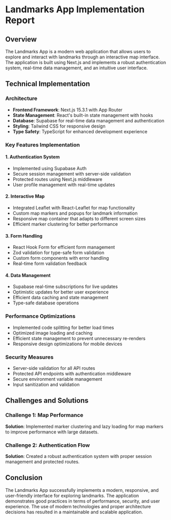# Landmarks App Implementation Report

## Overview
The Landmarks App is a modern web application that allows users to explore and interact with landmarks through an interactive map interface. The application is built using Next.js and implements a robust authentication system, real-time data management, and an intuitive user interface.

## Technical Implementation

### Architecture
- **Frontend Framework**: Next.js 15.3.1 with App Router
- **State Management**: React's built-in state management with hooks
- **Database**: Supabase for real-time data management and authentication
- **Styling**: Tailwind CSS for responsive design
- **Type Safety**: TypeScript for enhanced development experience

### Key Features Implementation

#### 1. Authentication System
- Implemented using Supabase Auth
- Secure session management with server-side validation
- Protected routes using Next.js middleware
- User profile management with real-time updates

#### 2. Interactive Map
- Integrated Leaflet with React-Leaflet for map functionality
- Custom map markers and popups for landmark information
- Responsive map container that adapts to different screen sizes
- Efficient marker clustering for better performance

#### 3. Form Handling
- React Hook Form for efficient form management
- Zod validation for type-safe form validation
- Custom form components with error handling
- Real-time form validation feedback

#### 4. Data Management
- Supabase real-time subscriptions for live updates
- Optimistic updates for better user experience
- Efficient data caching and state management
- Type-safe database operations

### Performance Optimizations
- Implemented code splitting for better load times
- Optimized image loading and caching
- Efficient state management to prevent unnecessary re-renders
- Responsive design optimizations for mobile devices

### Security Measures
- Server-side validation for all API routes
- Protected API endpoints with authentication middleware
- Secure environment variable management
- Input sanitization and validation

## Challenges and Solutions

### Challenge 1: Map Performance
**Solution**: Implemented marker clustering and lazy loading for map markers to improve performance with large datasets.

### Challenge 2: Authentication Flow
**Solution**: Created a robust authentication system with proper session management and protected routes.

## Conclusion
The Landmarks App successfully implements a modern, responsive, and user-friendly interface for exploring landmarks. The application demonstrates good practices in terms of performance, security, and user experience. The use of modern technologies and proper architecture decisions has resulted in a maintainable and scalable application. 